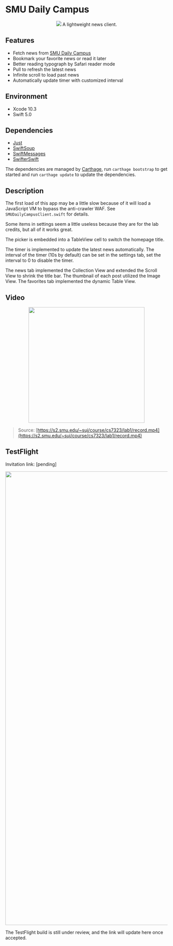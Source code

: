 # SMU Daily Campus

<p align="center">
  <img src="https://user-images.githubusercontent.com/3107872/64931269-250fc900-d7fd-11e9-91ab-6af1ae1cf392.png" />
  A lightweight news client.
</p>

## Features

* Fetch news from [SMU Daily Campus](https://www.smudailycampus.com/category/news)
* Bookmark your favorite news or read it later
* Better reading typograph by Safari reader mode
* Pull to refresh the latest news
* Infinite scroll to load past news
* Automatically update timer with customized interval

## Environment

* Xcode 10.3
* Swift 5.0

## Dependencies

* [Just](https://github.com/dduan/Just)
* [SwiftSoup](https://github.com/scinfu/SwiftSoup)
* [SwiftMessages](https://github.com/SwiftKickMobile/SwiftMessages)
* [SwifterSwift](https://github.com/SwifterSwift/SwifterSwift)

The dependencies are managed by [Carthage](https://github.com/Carthage/Carthage), run `carthage bootstrap` to  get started and run `carthage update` to update the dependencies.

## Description

The first load of this app may be a little slow because of it will load a JavaScript VM to bypass the anti-crawler WAF. See `SMUDailyCampusClient.swift` for details.

Some items in settings seem a little useless because they are for the lab credits, but all of it works great.

The picker is embedded into a TableView cell to switch the homepage title.

The timer is implemented to update the latest news automatically. The interval of the timer (10s by default) can be set in the settings tab, set the interval to 0 to disable the timer.

The news tab implemented the Collection View and extended the Scroll View to shrink the title bar. The thumbnail of each post utilized the Image View. The favorites tab implemented the dynamic Table View.

## Video

<p align="center">
  <a href="https://s2.smu.edu/~suj/course/cs7323/lab1/record.mp4">
    <img height="360" src="https://user-images.githubusercontent.com/3107872/64932972-2397ce00-d808-11e9-8a46-57df89030099.png" />
  </a>
</p>

> Source: [https://s2.smu.edu/~suj/course/cs7323/lab1/record.mp4](https://s2.smu.edu/~suj/course/cs7323/lab1/record.mp4)

## TestFlight

Invitation link: [pending]

<img width="1411" src="https://user-images.githubusercontent.com/3107872/64931330-9485b880-d7fd-11e9-9dd4-80fb8c858403.png">

The TestFlight build is still under review, and the link will update here once accepted.
